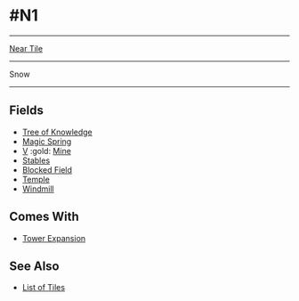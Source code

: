 # #N1

___
[Near Tile](../keywords/near_tile.md)
___
Snow
___


## Fields

- [Tree of Knowledge](../fields/tree_of_knowledge.md)
- [Magic Spring](../fields/magic_spring.md)
- [Ⅴ](../difficulties.md) :gold: [Mine](../fields/mine.md)
- [Stables](../fields/stables.md)
- [Blocked Field](../keywords/blocked_field.md)
- [Temple](../fields/temple.md)
- [Windmill](../fields/windmill.md)


## Comes With

- [Tower Expansion](../content/tower_expansion.md)


## See Also

- [List of Tiles](index.md)
